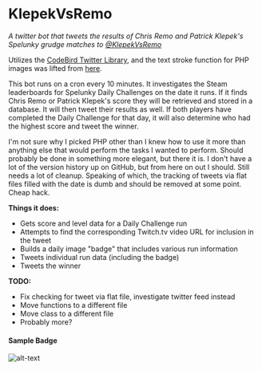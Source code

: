 # KlepekVsRemo
*A twitter bot that tweets the results of Chris Remo and Patrick Klepek's Spelunky grudge matches to [@KlepekVsRemo](https://twitter.com/KlepekVsRemo)*

Utilizes the [CodeBird Twitter Library](https://github.com/jublonet/codebird-php), and the text stroke function for PHP 
images was lifted from [here](http://www.johnciacia.com/2010/01/04/using-php-and-gd-to-add-border-to-text/).

This bot runs on a cron every 10 minutes. It investigates the Steam leaderboards for Spelunky Daily Challenges on the date 
it runs. If it finds Chris Remo or Patrick Klepek's score they will be retrieved and stored in a database. It will then 
tweet their results as well. If both players have completed the Daily Challenge for that day, it will also determine who 
had the highest score and tweet the winner. 

I'm not sure why I picked PHP other than I knew how to use it more than anything else that would perform the tasks I 
wanted to perform. Should probably be done in something more elegant, but there it is. I don't have a lot of the version 
history up on GitHub, but from here on out I should. Still needs a lot of cleanup. Speaking of which, the tracking of 
tweets via flat files filled with the date is dumb and should be removed at some point. Cheap hack.

**Things it does:**
 * Gets score and level data for a Daily Challenge run
 * Attempts to find the corresponding Twitch.tv video URL for inclusion in the tweet
 * Builds a daily image "badge" that includes various run information
 * Tweets individual run data (including the badge)
 * Tweets the winner

**TODO:**
 * Fix checking for tweet via flat file, investigate twitter feed instead
 * Move functions to a different file
 * Move class to a different file
 * Probably more?

#### Sample Badge

![alt-text](https://github.com/amarriner/KlepekVsRemo/tree/da6e8f44e277b6b53f21cdd38fa5a0dc5334e070/images/daily_76561197969204208.png "Sample Badge")
